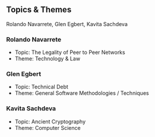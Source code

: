 ## Topics & Themes

Rolando Navarrete, Glen Egbert, Kavita Sachdeva

### Rolando Navarrete

* Topic: The Legality of Peer to Peer Networks
* Theme: Technology & Law

### Glen Egbert

* Topic: Technical Debt
* Theme: General Software Methodologies / Techniques

### Kavita Sachdeva

* Topic: Ancient Cryptography
* Theme: Computer Science
